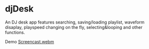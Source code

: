# djDesk
An DJ desk app features searching, saving/loading playlist, waveform disaplay, playspeed changing on the fly, selecting&amp;looping and other functions.

Demo
[Screencast.webm](https://user-images.githubusercontent.com/76624368/179393475-b8f29a5c-f032-49ff-9c97-33875fd685fe.webm)
